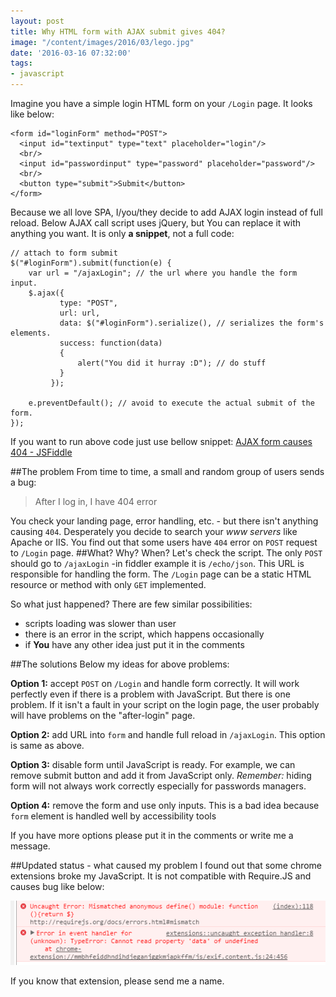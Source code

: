 ```yaml
---
layout: post
title: Why HTML form with AJAX submit gives 404?
image: "/content/images/2016/03/lego.jpg"
date: '2016-03-16 07:32:00'
tags:
- javascript
---
```


Imagine you have a simple login HTML form on your `/Login` page. It looks like below:
```
<form id="loginForm" method="POST">
  <input id="textinput" type="text" placeholder="login"/>
  <br/>
  <input id="passwordinput" type="password" placeholder="password"/>
  <br/>
  <button type="submit">Submit</button>
</form>
```
Because we all love SPA, I/you/they decide to add AJAX login instead of full reload. 
Below AJAX call script uses jQuery, but You can replace it with anything you want. It is only **a snippet**, not a full code:
```
// attach to form submit
$("#loginForm").submit(function(e) {
    var url = "/ajaxLogin"; // the url where you handle the form input.
    $.ajax({
           type: "POST",
           url: url,
           data: $("#loginForm").serialize(), // serializes the form's elements.
           success: function(data)
           {
               alert("You did it hurray :D"); // do stuff
           }
         });

    e.preventDefault(); // avoid to execute the actual submit of the form.
});
```
If you want to run above code just use bellow snippet: <a class="embedly-card" href="https://jsfiddle.net/ptrstpp950/3o0d892g/">AJAX form causes 404 - JSFiddle</a>
<script async src="//cdn.embedly.com/widgets/platform.js" charset="UTF-8"></script>

##The problem
From time to time, a small and random group of users sends a bug:
> After I log in, I have 404 error

You check your landing page, error handling, etc. - but there isn't anything causing `404`. 
Desperately you decide to search your _www servers_ like Apache or IIS. You find out that some users have `404` error on `POST` request to `/Login` page. 
##What? Why? When?
Let's check the script. The only `POST` should go to `/ajaxLogin` -in fiddler example it is `/echo/json`. This URL is responsible for handling the form. The `/Login` page can be a static HTML resource or method with only `GET` implemented.

So what just happened? There are few similar possibilities:

 - scripts loading was slower than user
 - there is an error in the script, which happens occasionally
 - if **You** have any other idea just put it in the comments

##The solutions
Below my ideas for above problems:

**Option 1:** accept `POST` on `/Login` and handle form correctly.
It will work perfectly even if there is a problem with JavaScript. But there is one problem. If it isn't a fault in your script on the login page, the user probably will have problems on the "after-login" page.

**Option 2:** add URL into `form` and handle full reload in `/ajaxLogin`. This option is same as above.

**Option 3:** disable form until JavaScript is ready. For example, we can remove submit button and add it from JavaScript only. *Remember:* hiding form will not always work correctly especially for passwords managers.

**Option 4:** remove the form and use only inputs. This is a bad idea because `form` element is handled well by accessibility tools

If you have more options please put it in the comments or write me a message.

##Updated status - what caused my problem
I found out that some chrome extensions broke my JavaScript. It is not compatible with Require.JS and causes bug like below:

![](/content/images/2016/03/screen.png)


If you know that extension, please send me a name.
